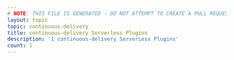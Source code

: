 ```yaml
---
# NOTE: THIS FILE IS GENERATED - DO NOT ATTEMPT TO CREATE A PULL REQUEST TO UPDATE THE DATA. 
layout: topic
topic: continuous-delivery
title: continuous-delivery Serverless Plugins
description: '1 continuous-delivery ServerLess Plugins'
count: 1
---
```

